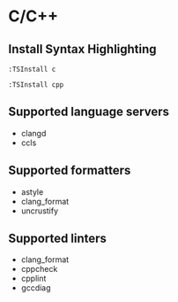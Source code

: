 # C/C++

## Install Syntax Highlighting

```vim
:TSInstall c
```

```vim
:TSInstall cpp
```

## Supported language servers

- clangd
- ccls

## Supported formatters

- astyle
- clang_format
- uncrustify

## Supported linters

- clang_format
- cppcheck
- cpplint
- gccdiag
